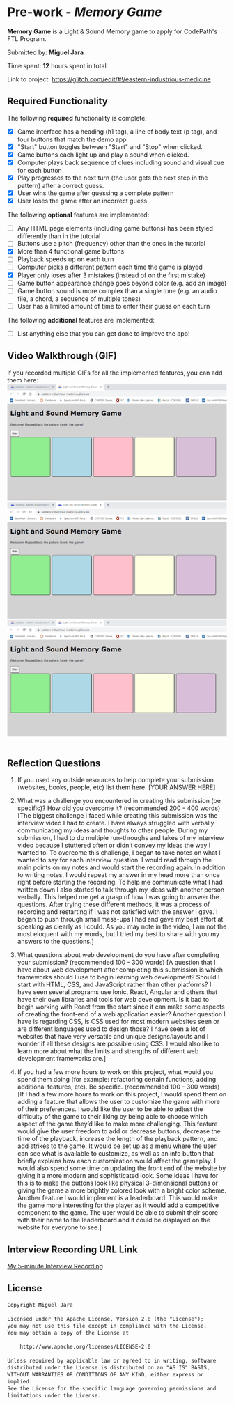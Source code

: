 # Pre-work - *Memory Game*

**Memory Game** is a Light & Sound Memory game to apply for CodePath's FTL Program. 

Submitted by: **Miguel Jara**

Time spent: **12** hours spent in total

Link to project: https://glitch.com/edit/#!/eastern-industrious-medicine

## Required Functionality

The following **required** functionality is complete:

* [X] Game interface has a heading (h1 tag), a line of body text (p tag), and four buttons that match the demo app
* [X] "Start" button toggles between "Start" and "Stop" when clicked. 
* [X] Game buttons each light up and play a sound when clicked. 
* [X] Computer plays back sequence of clues including sound and visual cue for each button
* [X] Play progresses to the next turn (the user gets the next step in the pattern) after a correct guess. 
* [X] User wins the game after guessing a complete pattern
* [X] User loses the game after an incorrect guess

The following **optional** features are implemented:

* [ ] Any HTML page elements (including game buttons) has been styled differently than in the tutorial
* [ ] Buttons use a pitch (frequency) other than the ones in the tutorial
* [X] More than 4 functional game buttons
* [ ] Playback speeds up on each turn
* [ ] Computer picks a different pattern each time the game is played
* [X] Player only loses after 3 mistakes (instead of on the first mistake)
* [ ] Game button appearance change goes beyond color (e.g. add an image)
* [ ] Game button sound is more complex than a single tone (e.g. an audio file, a chord, a sequence of multiple tones)
* [ ] User has a limited amount of time to enter their guess on each turn

The following **additional** features are implemented:

- [ ] List anything else that you can get done to improve the app!

## Video Walkthrough (GIF)

If you recorded multiple GIFs for all the implemented features, you can add them here:
![X](https://github.com/migueljar/FTLPrework/blob/main/Start-WinningGame.gif)
![X](https://github.com/migueljar/FTLPrework/blob/main/Start-LosingGame.gif)
![X](https://github.com/migueljar/FTLPrework/blob/main/3Mistakes-Bonus.gif)
![]()

## Reflection Questions
1. If you used any outside resources to help complete your submission (websites, books, people, etc) list them here. 
[YOUR ANSWER HERE]

2. What was a challenge you encountered in creating this submission (be specific)? How did you overcome it? (recommended 200 - 400 words) 
[The biggest challenge I faced while creating this submission was the interview video I had to create. I have always struggled with verbally communicating my ideas and thoughts to other people. During my submission, I had to do multiple run-throughs and takes of my interview video because I stuttered often or didn’t convey my ideas the way I wanted to. To overcome this challenge, I began to take notes on what I wanted to say for each interview question. I would read through the main points on my notes and would start the recording again. In addition to writing notes, I would repeat my answer in my head more than once right before starting the recording. To help me communicate what I had written down I also started to talk through my ideas with another person verbally. This helped me get a grasp of how I was going to answer the questions. After trying these different methods, it was a process of recording and restarting if I was not satisfied with the answer I gave. I began to push through small mess-ups I had and gave my best effort at speaking as clearly as I could. As you may note in the video, I am not the most eloquent with my words, but I tried my best to share with you my answers to the questions.]

3. What questions about web development do you have after completing your submission? (recommended 100 - 300 words) 
[A question that I have about web development after completing this submission is which frameworks should I use to begin learning web development? Should I start with HTML, CSS, and JavaScript rather than other platforms? I have seen several programs use Ionic, React, Angular and others that have their own libraries and tools for web development. Is it bad to begin working with React from the start since it can make some aspects of creating the front-end of a web application easier? Another question I have is regarding CSS, is CSS used for most modern websites seen or are different languages used to design those? I have seen a lot of websites that have very versatile and unique designs/layouts and I wonder if all these designs are possible using CSS. I would also like to learn more about what the limits and strengths of different web development frameworks are.]

4. If you had a few more hours to work on this project, what would you spend them doing (for example: refactoring certain functions, adding additional features, etc). Be specific. (recommended 100 - 300 words) 
[If I had a few more hours to work on this project, I would spend them on adding a feature that allows the user to customize the game with more of their preferences. I would like the user to be able to adjust the difficulty of the game to their liking by being able to choose which aspect of the game they’d like to make more challenging. This feature would give the user freedom to add or decrease buttons, decrease the time of the playback, increase the length of the playback pattern, and add strikes to the game. It would be set up as a menu where the user can see what is available to customize, as well as an info button that briefly explains how each customization would affect the gameplay. I would also spend some time on updating the front end of the website by giving it a more modern and sophisticated look. Some ideas I have for this is to make the buttons look like physical 3-dimensional buttons or giving the game a more brightly colored look with a bright color scheme. Another feature I would implement is a leaderboard. This would make the game more interesting for the player as it would add a competitive component to the game. The user would be able to submit their score with their name to the leaderboard and it could be displayed on the website for everyone to see.]



## Interview Recording URL Link

[My 5-minute Interview Recording](https://www.loom.com/share/18d53549dc0547e3bae41ab299389e08)


## License

    Copyright Miguel Jara

    Licensed under the Apache License, Version 2.0 (the "License");
    you may not use this file except in compliance with the License.
    You may obtain a copy of the License at

        http://www.apache.org/licenses/LICENSE-2.0

    Unless required by applicable law or agreed to in writing, software
    distributed under the License is distributed on an "AS IS" BASIS,
    WITHOUT WARRANTIES OR CONDITIONS OF ANY KIND, either express or implied.
    See the License for the specific language governing permissions and
    limitations under the License.

